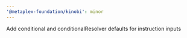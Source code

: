 ```yaml
---
'@metaplex-foundation/kinobi': minor
---
```


Add conditional and conditionalResolver defaults for instruction inputs
